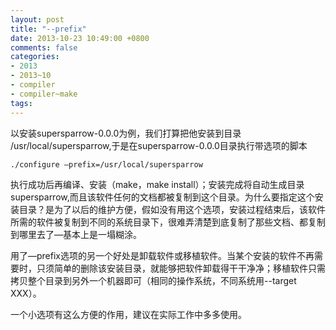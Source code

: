 ```yaml
---
layout: post
title: "--prefix"
date: 2013-10-23 10:49:00 +0800
comments: false
categories:
- 2013
- 2013~10
- compiler
- compiler~make
tags:
---
```

以安装supersparrow-0.0.0为例，我们打算把他安装到目录 /usr/local/supersparrow,于是在supersparrow-0.0.0目录执行带选项的脚本
```
./configure –prefix=/usr/local/supersparrow
```
执行成功后再编译、安装（make，make install）；安装完成将自动生成目录supersparrow,而且该软件任何的文档都被复制到这个目录。为什么要指定这个安装目录？是为了以后的维护方便，假如没有用这个选项，安装过程结束后，该软件所需的软件被复制到不同的系统目录下，很难弄清楚到底复制了那些文档、都复制到哪里去了—基本上是一塌糊涂。

用了—prefix选项的另一个好处是卸载软件或移植软件。当某个安装的软件不再需要时，只须简单的删除该安装目录，就能够把软件卸载得干干净净；移植软件只需拷贝整个目录到另外一个机器即可（相同的操作系统，不同系统用--target XXX）。

一个小选项有这么方便的作用，建议在实际工作中多多使用。

